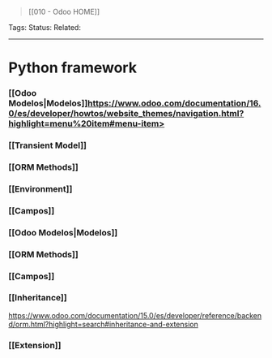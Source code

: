 > [[010 - Odoo HOME]]

Tags: 
Status: 
Related: 

___

# Python framework

### [[Odoo Modelos|Modelos]]https://www.odoo.com/documentation/16.0/es/developer/howtos/website_themes/navigation.html?highlight=menu%20item#menu-item> 
### [[Transient Model]]
### [[ORM Methods]]
### [[Environment]]
### [[Campos]]
### [[Odoo Modelos|Modelos]]
### [[ORM Methods]]
### [[Campos]]

### [[Inheritance]]
https://www.odoo.com/documentation/15.0/es/developer/reference/backend/orm.html?highlight=search#inheritance-and-extension
### [[Extension]]